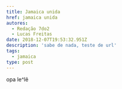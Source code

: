 ```yaml
---
title: Jamaica unida
href: jamaica unida
autores:
  - Redação 7do2
  - Lucas Freitas
date: 2018-12-07T19:53:32.951Z
description: 'sabe de nada, teste de url'
tags:
  - jamaica
type: post
---
```

opa le^lê

